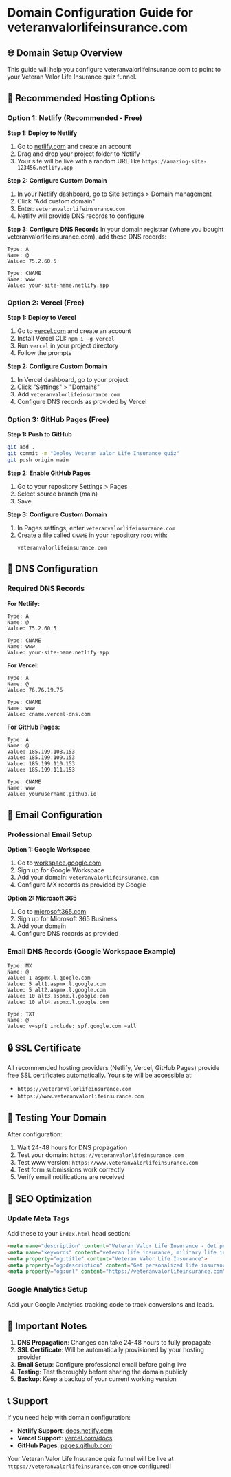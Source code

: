 # Domain Configuration Guide for veteranvalorlifeinsurance.com

## 🌐 Domain Setup Overview

This guide will help you configure veteranvalorlifeinsurance.com to point to your Veteran Valor Life Insurance quiz funnel.

## 🚀 Recommended Hosting Options

### Option 1: Netlify (Recommended - Free)

**Step 1: Deploy to Netlify**
1. Go to [netlify.com](https://netlify.com) and create an account
2. Drag and drop your project folder to Netlify
3. Your site will be live with a random URL like `https://amazing-site-123456.netlify.app`

**Step 2: Configure Custom Domain**
1. In your Netlify dashboard, go to Site settings > Domain management
2. Click "Add custom domain"
3. Enter: `veteranvalorlifeinsurance.com`
4. Netlify will provide DNS records to configure

**Step 3: Configure DNS Records**
In your domain registrar (where you bought veteranvalorlifeinsurance.com), add these DNS records:

```
Type: A
Name: @
Value: 75.2.60.5

Type: CNAME
Name: www
Value: your-site-name.netlify.app
```

### Option 2: Vercel (Free)

**Step 1: Deploy to Vercel**
1. Go to [vercel.com](https://vercel.com) and create an account
2. Install Vercel CLI: `npm i -g vercel`
3. Run `vercel` in your project directory
4. Follow the prompts

**Step 2: Configure Custom Domain**
1. In Vercel dashboard, go to your project
2. Click "Settings" > "Domains"
3. Add `veteranvalorlifeinsurance.com`
4. Configure DNS records as provided by Vercel

### Option 3: GitHub Pages (Free)

**Step 1: Push to GitHub**
```bash
git add .
git commit -m "Deploy Veteran Valor Life Insurance quiz"
git push origin main
```

**Step 2: Enable GitHub Pages**
1. Go to your repository Settings > Pages
2. Select source branch (main)
3. Save

**Step 3: Configure Custom Domain**
1. In Pages settings, enter `veteranvalorlifeinsurance.com`
2. Create a file called `CNAME` in your repository root with:
   ```
   veteranvalorlifeinsurance.com
   ```

## 🔧 DNS Configuration

### Required DNS Records

**For Netlify:**
```
Type: A
Name: @
Value: 75.2.60.5

Type: CNAME
Name: www
Value: your-site-name.netlify.app
```

**For Vercel:**
```
Type: A
Name: @
Value: 76.76.19.76

Type: CNAME
Name: www
Value: cname.vercel-dns.com
```

**For GitHub Pages:**
```
Type: A
Name: @
Value: 185.199.108.153
Value: 185.199.109.153
Value: 185.199.110.153
Value: 185.199.111.153

Type: CNAME
Name: www
Value: yourusername.github.io
```

## 📧 Email Configuration

### Professional Email Setup

**Option 1: Google Workspace**
1. Go to [workspace.google.com](https://workspace.google.com)
2. Sign up for Google Workspace
3. Add your domain: `veteranvalorlifeinsurance.com`
4. Configure MX records as provided by Google

**Option 2: Microsoft 365**
1. Go to [microsoft365.com](https://microsoft365.com)
2. Sign up for Microsoft 365 Business
3. Add your domain
4. Configure DNS records as provided

### Email DNS Records (Google Workspace Example)
```
Type: MX
Name: @
Value: 1 aspmx.l.google.com
Value: 5 alt1.aspmx.l.google.com
Value: 5 alt2.aspmx.l.google.com
Value: 10 alt3.aspmx.l.google.com
Value: 10 alt4.aspmx.l.google.com

Type: TXT
Name: @
Value: v=spf1 include:_spf.google.com ~all
```

## 🔒 SSL Certificate

All recommended hosting providers (Netlify, Vercel, GitHub Pages) provide free SSL certificates automatically. Your site will be accessible at:
- `https://veteranvalorlifeinsurance.com`
- `https://www.veteranvalorlifeinsurance.com`

## 📱 Testing Your Domain

After configuration:
1. Wait 24-48 hours for DNS propagation
2. Test your domain: `https://veteranvalorlifeinsurance.com`
3. Test www version: `https://www.veteranvalorlifeinsurance.com`
4. Test form submissions work correctly
5. Verify email notifications are received

## 🎯 SEO Optimization

### Update Meta Tags
Add these to your `index.html` head section:
```html
<meta name="description" content="Veteran Valor Life Insurance - Get personalized life insurance quotes for veterans. Coverage up to $2M, no medical exam required.">
<meta name="keywords" content="veteran life insurance, military life insurance, veteran insurance quotes, life insurance for veterans">
<meta property="og:title" content="Veteran Valor Life Insurance">
<meta property="og:description" content="Get personalized life insurance quotes for veterans. Coverage up to $2M, no medical exam required.">
<meta property="og:url" content="https://veteranvalorlifeinsurance.com">
```

### Google Analytics Setup
Add your Google Analytics tracking code to track conversions and leads.

## 🚨 Important Notes

1. **DNS Propagation**: Changes can take 24-48 hours to fully propagate
2. **SSL Certificate**: Will be automatically provisioned by your hosting provider
3. **Email Setup**: Configure professional email before going live
4. **Testing**: Test thoroughly before sharing the domain publicly
5. **Backup**: Keep a backup of your current working version

## 📞 Support

If you need help with domain configuration:
- **Netlify Support**: [docs.netlify.com](https://docs.netlify.com)
- **Vercel Support**: [vercel.com/docs](https://vercel.com/docs)
- **GitHub Pages**: [pages.github.com](https://pages.github.com)

Your Veteran Valor Life Insurance quiz funnel will be live at `https://veteranvalorlifeinsurance.com` once configured! 